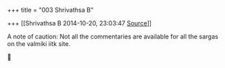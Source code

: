 +++
title = "003 Shrivathsa B"

+++
[[Shrivathsa B	2014-10-20, 23:03:47 [Source](https://groups.google.com/g/samskrita/c/L2zFqNclUlI)]]



A note of caution: Not all the commentaries are available for all the sargas on the valmiki iitk site.  



